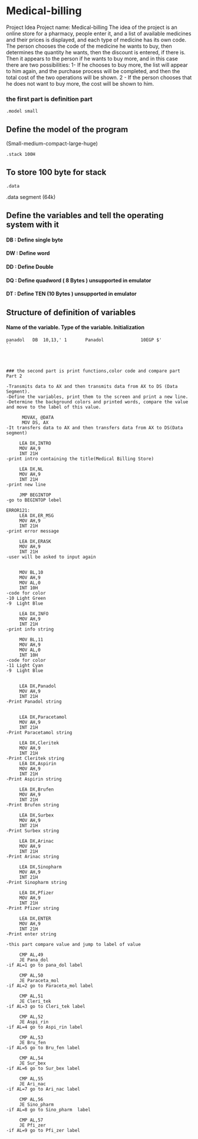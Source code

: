 # Medical-billing
Project Idea
Project name: Medical-billing
The idea of the project is an online store for a pharmacy, people enter it, and a list of available medicines and their prices is displayed, and each type of medicine has its own code.
The person chooses the code of the medicine he wants to buy, then determines the quantity he wants, then the discount is entered, if there is.
Then it appears to the person if he wants to buy more, and in this case there are two possibilities:
1- If he chooses to buy more, the list will appear to him again, and the purchase process will be completed, and then the total cost of the two operations will be shown.
2 - If the person chooses that he does not want to buy more, the cost will be shown to him.

### the first part is definition part 
```
.model small
```
## Define the model of the program 

(Small-medium-compact-large-huge)
```
.stack 100H
```
## To store 100 byte for stack 
```
.data
```
.data segment (64k)

## Define the variables and tell the operating system with it 

#### DB : Define single byte 
#### DW : Define word
#### DD : Define Double 
#### DQ : Define quadword  ( 8 Bytes ) unsupported in emulator
#### DT : Define TEN (10 Bytes ) unsupported in emulator

## Structure of definition of variables

#### Name of the variable.                  Type of the variable.              Initialization 
```
panadol   DB  10,13,' 1       Panadol              10EGP $'
``




### the second part is print functions,color code and compare part
Part 2

-Transmits data to AX and then transmits data from AX to DS (Data Segment).
-Define the variables, print them to the screen and print a new line.
-Determine the background colors and printed words, compare the value and move to the label of this value.

      MOVAX, @DATA
      MOV DS, AX
-It transfers data to AX and then transfers data from AX to DS(Data segment)

     LEA DX,INTRO               
     MOV AH,9
     INT 21H
-print intro containing the title(Medical Billing Store)
          
     LEA DX,NL                  
     MOV AH,9
     INT 21H       
-print new line

     JMP BEGINTOP                
-go to BEGINTOP lebel

ERROR121:
     LEA DX,ER_MSG               
     MOV AH,9
     INT 21H  
-print error message
                           
     LEA DX,ERASK
     MOV AH,9
     INT 21H
-user will be asked to input again
    
                                 
     MOV BL,10                   
     MOV AH,9 
     MOV AL,0  
     INT 10H 
-code for color
-10 Light Green	
-9  Light Blue               
      
     LEA DX,INFO                
     MOV AH,9 
     INT 21H                     
-print info string
   
     MOV BL,11                   
     MOV AH,9 
     MOV AL,0  
     INT 10H   
-code for color   
-11 Light Cyan	
-9  Light Blue

        
     LEA DX,Panadol              
     MOV AH,9
     INT 21H 
-Print Panadol string
  
                  
     LEA DX,Paracetamol         
     MOV AH,9
     INT 21H  
-Print Paracetamol string  
     
     LEA DX,Cleritek             
     MOV AH,9
     INT 21H    
-Print Cleritek string                      
     LEA DX,Aspirin             
     MOV AH,9
     INT 21H   
-Print Aspirin string 
                        
     LEA DX,Brufen              
     MOV AH,9
     INT 21H  
-Print Brufen string      
              
     LEA DX,Surbex               
     MOV AH,9
     INT 21H 
-Print Surbex string      
     
     LEA DX,Arinac               
     MOV AH,9
     INT 21H    
-Print Arinac string 
      
     LEA DX,Sinopharm            
     MOV AH,9       
     INT 21H    
-Print Sinopharm string           
      
     LEA DX,Pfizer               
     MOV AH,9       
     INT 21H    
-Print Pfizer string 
            
     LEA DX,ENTER                
     MOV AH,9       
     INT 21H    
-Print enter string      
     
-this part compare value and jump to label of value
                            
     CMP AL,49                   
     JE Pana_dol
-if AL=1 go to pana_dol label 
    
     CMP AL,50                   
     JE Paraceta_mol
-if AL=2 go to Paraceta_mol label
     
     CMP AL,51                   
     JE Cleri_tek
-if AL=3 go to Cleri_tek label
     
     CMP AL,52                  
     JE Aspi_rin
-if AL=4 go to Aspi_rin label
     
     CMP AL,53                   
     JE Bru_fen
-if AL=5 go to Bru_fen label
     
     CMP AL,54                   
     JE Sur_bex
-if AL=6 go to Sur_bex label
     
     CMP AL,55                   
     JE Ari_nac
-if AL=7 go to Ari_nac label
     
     CMP AL,56                   
     JE Sino_pharm 
-if AL=8 go to Sino_pharm  label
     
     CMP AL,57                   
     JE Pfi_zer 
-if AL=9 go to Pfi_zer label
